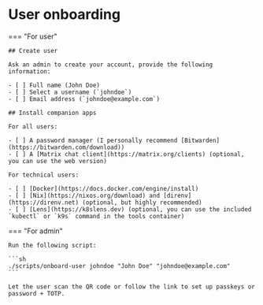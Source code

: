# User onboarding

=== "For user"

    ## Create user

    Ask an admin to create your account, provide the following information:

    - [ ] Full name (John Doe)
    - [ ] Select a username (`johndoe`)
    - [ ] Email address (`johndoe@example.com`)

    ## Install companion apps

    For all users:

    - [ ] A password manager (I personally recommend [Bitwarden](https://bitwarden.com/download))
    - [ ] A [Matrix chat client](https://matrix.org/clients) (optional, you can use the web version)

    For technical users:

    - [ ] [Docker](https://docs.docker.com/engine/install)
    - [ ] [Nix](https://nixos.org/download) and [direnv](https://direnv.net) (optional, but highly recommended)
    - [ ] [Lens](https://k8slens.dev) (optional, you can use the included `kubectl` or `k9s` command in the tools container)

=== "For admin"

    Run the following script:

    ```sh
    ./scripts/onboard-user johndoe "John Doe" "johndoe@example.com"
    ```

    Let the user scan the QR code or follow the link to set up passkeys or password + TOTP.

